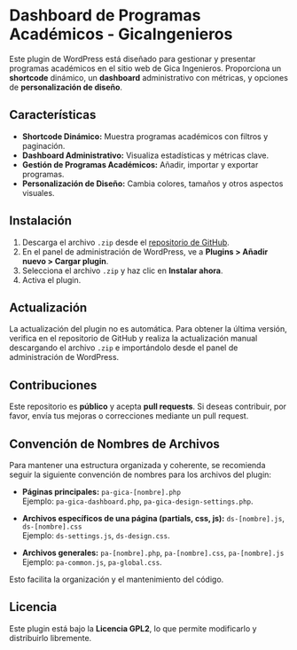# Dashboard de Programas Académicos - GicaIngenieros

Este plugin de WordPress está diseñado para gestionar y presentar programas académicos en el sitio web de Gica Ingenieros. Proporciona un **shortcode** dinámico, un **dashboard** administrativo con métricas, y opciones de **personalización de diseño**.

## Características

- **Shortcode Dinámico:** Muestra programas académicos con filtros y paginación.
- **Dashboard Administrativo:** Visualiza estadísticas y métricas clave.
- **Gestión de Programas Académicos:** Añadir, importar y exportar programas.
- **Personalización de Diseño:** Cambia colores, tamaños y otros aspectos visuales.

## Instalación

1. Descarga el archivo `.zip` desde el [repositorio de GitHub](https://github.com/NiltonRamosE/wp-programas-academicos-gicaingenieros).
2. En el panel de administración de WordPress, ve a **Plugins > Añadir nuevo > Cargar plugin**.
3. Selecciona el archivo `.zip` y haz clic en **Instalar ahora**.
4. Activa el plugin.

## Actualización

La actualización del plugin no es automática. Para obtener la última versión, verifica en el repositorio de GitHub y realiza la actualización manual descargando el archivo `.zip` e importándolo desde el panel de administración de WordPress.

## Contribuciones

Este repositorio es **público** y acepta **pull requests**. Si deseas contribuir, por favor, envía tus mejoras o correcciones mediante un pull request.

## Convención de Nombres de Archivos

Para mantener una estructura organizada y coherente, se recomienda seguir la siguiente convención de nombres para los archivos del plugin:

- **Páginas principales:** `pa-gica-[nombre].php`  
  Ejemplo: `pa-gica-dashboard.php`, `pa-gica-design-settings.php`.
  
- **Archivos específicos de una página (partials, css, js):** `ds-[nombre].js`, `ds-[nombre].css`  
  Ejemplo: `ds-settings.js`, `ds-design.css`.

- **Archivos generales:** `pa-[nombre].php`, `pa-[nombre].css`, `pa-[nombre].js`  
  Ejemplo: `pa-common.js`, `pa-global.css`.

Esto facilita la organización y el mantenimiento del código.

## Licencia

Este plugin está bajo la **Licencia GPL2**, lo que permite modificarlo y distribuirlo libremente.

